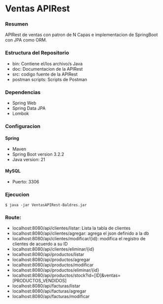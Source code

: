 # Ventas APIRest

### Resumen
APIRest de ventas con patron de N Capas e implementacion de SpringBoot con JPA como ORM.

### Estructura del Repositorio

- bin: Contiene el/los archivo/s Java
- doc: Documentacion de la APIRest
- src: codigo fuente de la APIRest
- postman scripts: Scripts de Postman


### Dependencias
- Spring Web
- Spring Data JPA
- Lombok

### Configuracion
#### Spring
- Maven
- Spring Boot version 3.2.2
- Java version: 21

#### MySQL
- Puerto: 3306

### Ejecucion

`$ java -jar VentasAPIRest-Baldres.jar`

### Route:
- localhost:8080/api/clientes/listar: Lista la tabla de clientes
- localhost:8080/api/clientes/agregar: agrega el json definido a la db
- localhost:8080/api/clientes/modificar/{id}: modifica el registro de clientes de acuerdo a su ID
- localhost:8080/api/clientes/eliminar/{id}
- localhost:8080/api/productos/listar
- localhost:8080/api/productos/agregar
- localhost:8080/api/productos/modificar
- localhost:8080/api/productos/eliminar/{id}
- localhost:8080/api/productos/stock?id=[ID]&ventas=[PRODUCTOS_VENDIDOS]
- localhost:8080/api/facturas/listar
- localhost:8080/api/facturas/agregar
- localhost:8080/api/facturas/modificar


